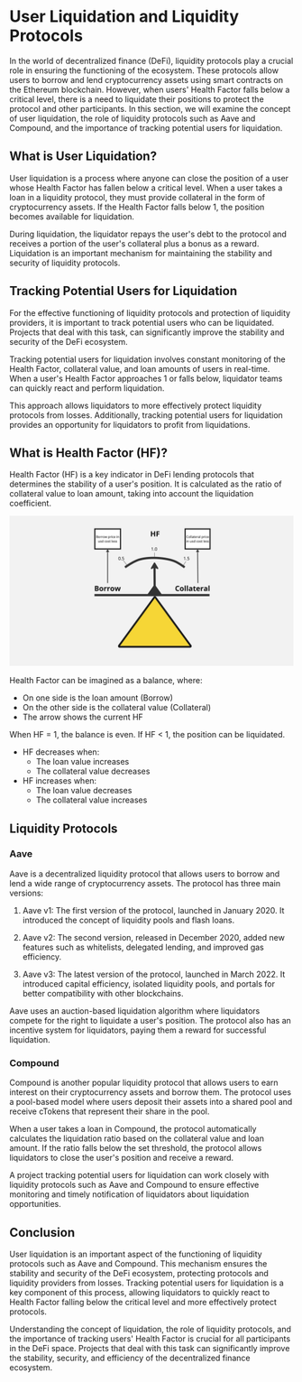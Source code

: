 # User Liquidation and Liquidity Protocols

In the world of decentralized finance (DeFi), liquidity protocols play a crucial role in ensuring the functioning of the ecosystem. These protocols allow users to borrow and lend cryptocurrency assets using smart contracts on the Ethereum blockchain. However, when users' Health Factor falls below a critical level, there is a need to liquidate their positions to protect the protocol and other participants. In this section, we will examine the concept of user liquidation, the role of liquidity protocols such as Aave and Compound, and the importance of tracking potential users for liquidation.

## What is User Liquidation?

User liquidation is a process where anyone can close the position of a user whose Health Factor has fallen below a critical level. When a user takes a loan in a liquidity protocol, they must provide collateral in the form of cryptocurrency assets. If the Health Factor falls below 1, the position becomes available for liquidation.

During liquidation, the liquidator repays the user's debt to the protocol and receives a portion of the user's collateral plus a bonus as a reward. Liquidation is an important mechanism for maintaining the stability and security of liquidity protocols.

## Tracking Potential Users for Liquidation

For the effective functioning of liquidity protocols and protection of liquidity providers, it is important to track potential users who can be liquidated. Projects that deal with this task, can significantly improve the stability and security of the DeFi ecosystem.

Tracking potential users for liquidation involves constant monitoring of the Health Factor, collateral value, and loan amounts of users in real-time. When a user's Health Factor approaches 1 or falls below, liquidator teams can quickly react and perform liquidation.

This approach allows liquidators to more effectively protect liquidity protocols from losses. Additionally, tracking potential users for liquidation provides an opportunity for liquidators to profit from liquidations.

## What is Health Factor (HF)?

Health Factor (HF) is a key indicator in DeFi lending protocols that determines the stability of a user's position. It is calculated as the ratio of collateral value to loan amount, taking into account the liquidation coefficient.

![Health Factor Balance](../images/hfBalance.jpg)

Health Factor can be imagined as a balance, where:

- On one side is the loan amount (Borrow)
- On the other side is the collateral value (Collateral)
- The arrow shows the current HF

When HF = 1, the balance is even. If HF < 1, the position can be liquidated.

- HF decreases when:
  - The loan value increases
  - The collateral value decreases
- HF increases when:
  - The loan value decreases
  - The collateral value increases

## Liquidity Protocols

### Aave

Aave is a decentralized liquidity protocol that allows users to borrow and lend a wide range of cryptocurrency assets. The protocol has three main versions:

1. Aave v1: The first version of the protocol, launched in January 2020. It introduced the concept of liquidity pools and flash loans.

2. Aave v2: The second version, released in December 2020, added new features such as whitelists, delegated lending, and improved gas efficiency.

3. Aave v3: The latest version of the protocol, launched in March 2022. It introduced capital efficiency, isolated liquidity pools, and portals for better compatibility with other blockchains.

Aave uses an auction-based liquidation algorithm where liquidators compete for the right to liquidate a user's position. The protocol also has an incentive system for liquidators, paying them a reward for successful liquidation.

### Compound

Compound is another popular liquidity protocol that allows users to earn interest on their cryptocurrency assets and borrow them. The protocol uses a pool-based model where users deposit their assets into a shared pool and receive cTokens that represent their share in the pool.

When a user takes a loan in Compound, the protocol automatically calculates the liquidation ratio based on the collateral value and loan amount. If the ratio falls below the set threshold, the protocol allows liquidators to close the user's position and receive a reward.

A project tracking potential users for liquidation can work closely with liquidity protocols such as Aave and Compound to ensure effective monitoring and timely notification of liquidators about liquidation opportunities.

## Conclusion

User liquidation is an important aspect of the functioning of liquidity protocols such as Aave and Compound. This mechanism ensures the stability and security of the DeFi ecosystem, protecting protocols and liquidity providers from losses. Tracking potential users for liquidation is a key component of this process, allowing liquidators to quickly react to Health Factor falling below the critical level and more effectively protect protocols.

Understanding the concept of liquidation, the role of liquidity protocols, and the importance of tracking users' Health Factor is crucial for all participants in the DeFi space. Projects that deal with this task can significantly improve the stability, security, and efficiency of the decentralized finance ecosystem.

